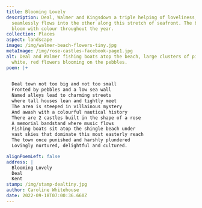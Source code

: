 ```yaml
---
title: Blooming Lovely
description: Deal, Walmer and Kingsdown a triple helping of loveliness, one
  seamlessly flows into the other along this stretch of seafront. The beaches
  bloom with colour throughout the year.
collection: Places
aspect: landscape
image: /img/walmer-beach-flowers-tiny.jpg
metaImage: /img/rose-castles-facebook-page1.jpg
alt: Deal and Walmer fishing boats atop the beach, large clusters of pink,
  white, red flowers blooming on the pebbles.
poem: |+
  

  Deal town not too big and not too small
  Fronted by pebbles and a low sea wall
  Named alleys lead to charming streets
  where tall houses lean and tightly meet
  The area is steeped in villainous mystery 
  And awash with a colourful nautical history
  There are 2 castles built in the shape of a rose 
  A memorial bandstand where music flows
  Fishing boats sit atop the shingle beach under
  vast skies that dominate this most easterly reach
  The town once punished and harshly plundered
  Lovingly nurtured, delightful and cultured.

alignPoemLeft: false
address: |
  Blooming Lovely
  Deal 
  Kent
stamp: /img/stamp-dealtiny.jpg
author: Caroline Whitehouse
date: 2022-09-18T07:00:36.660Z
---
```

